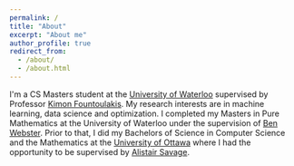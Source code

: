 ```yaml
---
permalink: /
title: "About"
excerpt: "About me"
author_profile: true
redirect_from:
  - /about/
  - /about.html
---
```


I'm a CS Masters student at the [University of
Waterloo](https://uwaterloo.ca/) supervised by Professor [Kimon
Fountoulakis](http://www1.icsi.berkeley.edu/~kfount/). My research
interests are in machine learning, data science and optimization. I
completed my Masters in Pure Mathematics at the University of Waterloo
under the supervision of [Ben
Webster](https://uwaterloo.ca/scholar/b2webste/home). Prior to that, I
did my Bachelors of Science in Computer Science and the Mathematics at
the [University of Ottawa](https://www.uottawa.ca/en) where I had the
opportunity to be supervised by [Alistair
Savage](https://alistairsavage.ca/).
